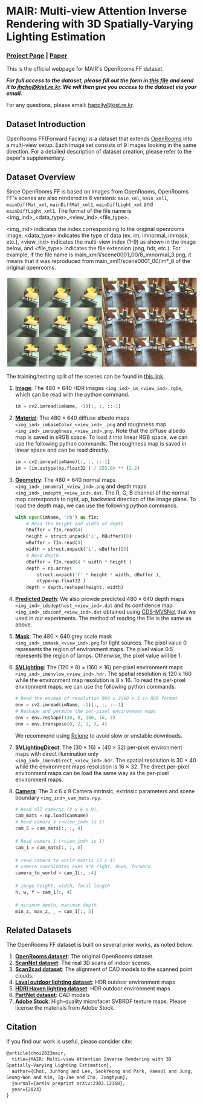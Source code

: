 # MAIR: Multi-view Attention Inverse Rendering with 3D Spatially-Varying Lighting Estimation <br>

### [Project Page](https://bring728.github.io/mair.project/) | [Paper](https://arxiv.org/abs/2303.12368) 


This is the official webpage for MAIR's OpenRooms FF dataset. 

_**For full access to the dataset, please fill out the form in [this file]() and send it to jhcho@kist.re.kr. We will then give you access to the dataset via your email.**_

For any questions, please email: happily@kist.re.kr.

## Dataset Introduction
OpenRooms FF(Forward Facing) is a dataset that extends [OpenRooms](https://github.com/ViLab-UCSD/OpenRooms#dataset-creation) into a multi-view setup. Each image set consists of 9 images looking in the same direction. For a detailed description of dataset creation, please refer to the paper's supplementary. 

## Dataset Overview
Since OpenRooms FF is based on images from OpenRooms, OpenRooms FF's scenes are also rendered in 6 versions: `main_xml`, `main_xml1`, `mainDiffMat_xml`, `mainDiffMat_xml1`, `mainDiffLight_xml` and `mainDiffLight_xml1`. The format of the file name is <img_ind>\_<data_type>\_<view_ind>.<file_type>.

<img_ind> indicates the index corresponding to the original openrooms image, <data_type> indicates the type of data (ex. im, imnormal, immask, etc.), <view_ind> indicates the multi-view index (1-9) as shown in the image below, and <file_type> indicates the file extension (png, hdr, etc.). For example, if the file name is main_xml1/scene0001_00/8_imnormal_3.png, it means that it was reproduced from main_xml1/scene0001_00/im*_8 of the original openrooms.

<img src = "https://github.com/bring728/OpenRooms_FF/blob/main/example1.png" width="640" height="240">

The training/testing split of the scenes can be found in [this link](https://drive.google.com/file/d/1HG93tgiShdizzUW80NY19DOLCUG_mAWS/view?usp=share_link). 

1. **[Image](https://drive.google.com/file/d/1s_hAUwfD-Uz8yqlx3jULA_HX3_qSRTPb/view?usp=share_link)**: The 480 × 640 HDR images `<img_ind>_im_<view_ind>.rgbe`, which can be read with the python command.
    ```python
    im = cv2.imread(imName, -1)[:, :, ::-1]
    ```

2. **[Material](https://drive.google.com/file/d/1q9OSU3QTSMujzu4uxebBpfzBAYYBir6s/view?usp=share_link)**: The 480 × 640 diffuse albedo maps `<img_ind>_imbaseColor_<view_ind>_.png` and roughness map `<img_ind>_imroughness_<view_ind>.png`. Note that the diffuse albedo map is saved in sRGB space. To load it into linear RGB space, we can use the following python commands. The roughness map is saved in linear space and can be read directly.
    ```python
    im = cv2.imread(imName)[:, :, ::-1]
    im = (im.astype(np.float32 ) / 255.0) ** (2.2)
    ```

3. **[Geometry](https://drive.google.com/file/d/1j1NIoYN56Zp5X39kK5QbFyaUQKh1BpTc/view?usp=share_link)**: The 480 × 640 normal maps `<img_ind>_imnomral_<view_ind>.png` and depth maps `<img_ind>_imdepth_<view_ind>.dat`. The R, G, B channel of the normal map corresponds to right, up, backward direction of the image plane. To load the depth map, we can use the following python commands.
    ```python
    with open(imName, 'rb') as fIn:
        # Read the height and width of depth
        hBuffer = fIn.read(4)
        height = struct.unpack('i', hBuffer)[0]
        wBuffer = fIn.read(4)
        width = struct.unpack('i', wBuffer)[0]
        # Read depth
        dBuffer = fIn.read(4 * width * height )
        depth = np.array(
            struct.unpack('f' * height * width, dBuffer ),
            dtype=np.float32 )
        depth = depth.reshape(height, width)
    ```


4. **[Predicted Depth](https://drive.google.com/file/d/1YEGHUwerrwmD_ZGSkVKSnW7gy99jkhcI/view?usp=share_link)**: We also provide predicted 480 × 640 depth maps `<img_ind>_cdsdepthest_<view_ind>.dat` and its confidence map `<img_ind>_cdsconf_<view_ind>.dat` obtained using [CDS-MVSNet](https://github.com/TruongKhang/cds-mvsnet) that we used in our experiments. The method of reading the file is the same as above.


5. **[Mask](https://drive.google.com/file/d/1kmBv8WL_ePnrbbtY0-1NnvLI6LhHXsCv/view?usp=share_link)**: The 480 × 640 grey scale mask `<img_ind>_immask_<view_ind>.png` for light sources. The pixel value 0 represents the region of environment maps. The pixel value 0.5 represents the region of lamps. Otherwise, the pixel value will be 1. 


6. **[SVLighting](https://drive.google.com/file/d/15xg7o0b_7M1o0-_vLk1iQJ3ROIqfk617/view?usp=share_link)**: The (120 × 8) × (160 × 16) per-pixel environment maps `<img_ind>_imenvlow_<view_ind>.hdr`. The spatial resolution is 120 x 160 while the environment map resolution is 8 x 16. To read the per-pixel environment maps, we can use the following python commands.
    ```python
    # Read the envmap of resolution 960 x 2560 x 3 in RGB format
    env = cv2.imread(imName, -1)[:, :, ::-1]
    # Reshape and permute the per-pixel environment maps
    env = env.reshape(120, 8, 160, 16, 3)
    env = env.transpose(0, 2, 1, 3, 4)
    ```
    We recommend using [Rclone](https://rclone.org/) to avoid slow or unstable downloads.

7. **[SVLightingDirect](https://drive.google.com/file/d/1sTsyG63bo0Kn0YebYG_U8niyQ8Jskzw_/view?usp=share_link)**: The (30 × 16) × (40 × 32) per-pixel environment maps with direct illumination only `<img_ind>_imenvDirect_<view_ind>.hdr`. The spatial resolution is 30 × 40 while the environment maps resolution is 16 × 32. The direct per-pixel environment maps can be load the same way as the per-pixel environment maps. 


8. **[Camera](https://drive.google.com/file/d/1Z1TN71qJ26zypxcrQn5pweaFRe2xu1C3/view?usp=share_link)**: The 3 x 6 x 9 Camera intrinsic, extrinsic parameters and scene boundary `<img_ind>_cam_mats.npy`.
    ```python
    # Read all cameras (3 x 6 x 9).
    cam_mats = np.load(camName)
    # Read camera 5 (<view_ind> is 5)
    cam_5 = cam_mats[:, :, 4]
    
    # Read camera 1 (<view_ind> is 1)
    cam_1 = cam_mats[:, :, 0]
    
    # read camera to world matrix (3 x 4)
    # camera coordinates axes are right, down, forward. 
    camera_to_world = cam_1[:, :4]
    
    # image height, width, focal length
    h, w, f = cam_1[:, 4]
    
    # minimum depth, maximum depth.
    min_z, max_z, _ = cam_1[:, 5]
    ```

## Related Datasets
The OpenRooms FF dataset is built on several prior works, as noted below.
1. **[OpenRooms dataset](https://github.com/ViLab-UCSD/OpenRooms)**: The original OpenRooms dataset.
1. **[ScanNet dataset](http://www.scan-net.org/)**: The real 3D scans of indoor scenes.
1. **[Scan2cad dataset](https://github.com/skanti/Scan2CAD)**: The alignment of CAD models to the scanned point clouds.
1. **[Laval outdoor lighting dataset](http://outdoor.hdrdb.com/)**: HDR outdoor environment maps
1. **[HDRI Haven lighting dataset](https://hdrihaven.com/)**: HDR outdoor environment maps
1. **[PartNet dataset](https://partnet.cs.stanford.edu/)**: CAD models
2. **[Adobe Stock](https://stock.adobe.com/search?filters%5Bcontent_type%3A3d%5D=1&filters%5B3d_type_id%5D%5B0%5D=3&load_type=3d+lp)**: High-quality microfacet SVBRDF texture maps. Please license the materials from Adobe Stock.



## Citation
If you find our work is useful, please consider cite:
```
@article{choi2023mair,
  title={MAIR: Multi-view Attention Inverse Rendering with 3D Spatially-Varying Lighting Estimation},
  author={Choi, JunYong and Lee, SeokYeong and Park, Haesol and Jung, Seung-Won and Kim, Ig-Jae and Cho, Junghyun},
  journal={arXiv preprint arXiv:2303.12368},
  year={2023}
}

```

